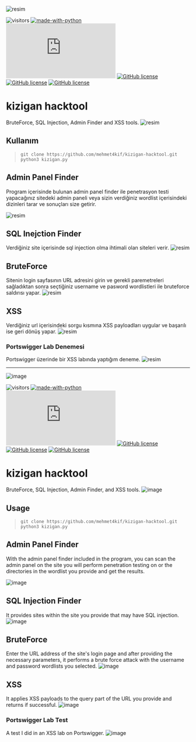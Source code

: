 ![resim](https://github.com/mehmet4kif/kizigan-hacktool/assets/77950557/a7776873-fc9a-408f-ae4b-8f0a5f46a2c5)

![visitors](https://visitor-badge.laobi.icu/badge?page_id=mehmet4kif.kizigan-hacktool) 
[![made-with-python](https://img.shields.io/badge/Made%20with-Python-1f425f.svg)](https://www.python.org/)
[![GitHub license](https://badgen.net/github/license/Naereen/Strapdown.js)](https://github.com/mehmet4kif/kizigan-hacktool/blob/main/LICENSE.md)
[![GitHub license](https://img.shields.io/badge/linkedin%20%20hesabım-blue)](https://www.linkedin.com/in/mehmetakifaydogmus/)
[![GitHub license](https://img.shields.io/badge/instagram%20%20hesabım-purple)](https://www.instagram.com/makifaydogmus)
[![GitHub license](https://img.shields.io/badge/email%20-red)](mailto:makif242106@gmail.com)
# kizigan hacktool 
BruteForce, SQL Injection, Admin Finder and XSS tools.
![resim](https://github.com/mehmet4kif/kizigan-hacktool/assets/77950557/6b10a96e-02cd-49f6-b2d7-e80b2dd856cb)


## Kullanım


> ```git clone https://github.com/mehmet4kif/kizigan-hacktool.git``` <br>
> ```python3 kizigan.py```

## Admin Panel Finder 
Program içerisinde bulunan admin panel finder ile penetrasyon testi yapacağınız sitedeki admin paneli veya sizin verdiğiniz wordlist içerisindeki dizinleri tarar ve sonuçları size getirir.

![resim](https://github.com/mehmet4kif/kizigan-hacktool/assets/77950557/a6329e45-c241-461e-861b-3c119eb84581)



## SQL Inejction Finder
Verdiğiniz site içerisinde sql injection olma ihtimali olan siteleri verir.
![resim](https://github.com/mehmet4kif/kizigan-hacktool/assets/77950557/2960c44d-83d4-46f6-8387-60065245a84a)

## BruteForce 
Sitenin login sayfasının URL adresini girin ve gerekli paremetreleri sağladıktan sonra seçtiğiniz username ve pasword wordlistleri ile bruteforce saldırısı yapar.
![resim](https://github.com/mehmet4kif/kizigan-hacktool/assets/77950557/bdbec938-d59c-474b-99e5-1973411f495e)

## XSS 
Verdiğiniz url içerisindeki sorgu kısmına XSS payloadları uygular ve başarılı ise geri dönüş yapar.
![resim](https://github.com/mehmet4kif/kizigan-hacktool/assets/77950557/816780da-31f7-45df-881e-bf5936bf1c1c)

### Portswigger Lab Denemesi
Portswigger üzerinde bir XSS labında yaptığım deneme.
![resim](https://github.com/mehmet4kif/kizigan-hacktool/assets/77950557/3187608e-621d-4933-9333-dfca25cdee8a)


---

![image](https://github.com/mehmet4kif/kizigan-hacktool/assets/77950557/a7776873-fc9a-408f-ae4b-8f0a5f46a2c5)

![visitors](https://visitor-badge.laobi.icu/badge?page_id=mehmet4kif.kizigan-hacktool)
[![made-with-python](https://img.shields.io/badge/Made%20with-Python-1f425f.svg)](https://www.python.org/)
[![GitHub license](https://badgen.net/github/license/Naereen/Strapdown.js)](https://github.com/mehmet4kif/kizigan-hacktool/blob/main/LICENSE.md)
[![GitHub license](https://img.shields.io/badge/linkedin%20%20account-blue)](https://www.linkedin.com/in/mehmetakifaydogmus/)
[![GitHub license](https://img.shields.io/badge/instagram%20%20account-purple)](https://www.instagram.com/makifaydogmus)
[![GitHub license](https://img.shields.io/badge/email%20-red)](mailto:makif242106@gmail.com)
# kizigan hacktool 
BruteForce, SQL Injection, Admin Finder, and XSS tools.
![image](https://github.com/mehmet4kif/kizigan-hacktool/assets/77950557/6b10a96e-02cd-49f6-b2d7-e80b2dd856cb)


## Usage


> ```git clone https://github.com/mehmet4kif/kizigan-hacktool.git``` <br>
> ```python3 kizigan.py```

## Admin Panel Finder 
With the admin panel finder included in the program, you can scan the admin panel on the site you will perform penetration testing on or the directories in the wordlist you provide and get the results.

![image](https://github.com/mehmet4kif/kizigan-hacktool/assets/77950557/a6329e45-c241-461e-861b-3c119eb84581)



## SQL Injection Finder
It provides sites within the site you provide that may have SQL injection.
![image](https://github.com/mehmet4kif/kizigan-hacktool/assets/77950557/2960c44d-83d4-46f6-8387-60065245a84a)

## BruteForce 
Enter the URL address of the site's login page and after providing the necessary parameters, it performs a brute force attack with the username and password wordlists you selected.
![image](https://github.com/mehmet4kif/kizigan-hacktool/assets/77950557/bdbec938-d59c-474b-99e5-1973411f495e)

## XSS 
It applies XSS payloads to the query part of the URL you provide and returns if successful.
![image](https://github.com/mehmet4kif/kizigan-hacktool/assets/77950557/816780da-31f7-45df-881e-bf5936bf1c1c)

### Portswigger Lab Test
A test I did in an XSS lab on Portswigger.
![image](https://github.com/mehmet4kif/kizigan-hacktool/assets/77950557/3187608e-621d-4933-9333-dfca25cdee8a)

